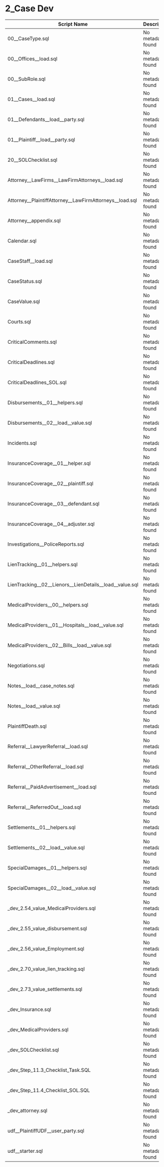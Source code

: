 # 2_Case Dev

| Script Name | Description | Dependencies |
|-------------|-------------|-------------|
| 00__CaseType.sql | No metadata found | No metadata found |
| 00__Offices__load.sql | No metadata found | No metadata found |
| 00__SubRole.sql | No metadata found | No metadata found |
| 01__Cases__load.sql | No metadata found | No metadata found |
| 01__Defendants__load__party.sql | No metadata found | No metadata found |
| 01__Plaintiff__load__party.sql | No metadata found | No metadata found |
| 20__SOLChecklist.sql | No metadata found | No metadata found |
| Attorney__LawFirms__LawFirmAttorneys__load.sql | No metadata found | No metadata found |
| Attorney__PlaintiffAttorney__LawFirmAttorneys__load.sql | No metadata found | No metadata found |
| Attorney__appendix.sql | No metadata found | No metadata found |
| Calendar.sql | No metadata found | No metadata found |
| CaseStaff__load.sql | No metadata found | No metadata found |
| CaseStatus.sql | No metadata found | No metadata found |
| CaseValue.sql | No metadata found | No metadata found |
| Courts.sql | No metadata found | No metadata found |
| CriticalComments.sql | No metadata found | No metadata found |
| CriticalDeadlines.sql | No metadata found | No metadata found |
| CriticalDeadlines_SOL.sql | No metadata found | No metadata found |
| Disbursements__01__helpers.sql | No metadata found | No metadata found |
| Disbursements__02__load__value.sql | No metadata found | No metadata found |
| Incidents.sql | No metadata found | No metadata found |
| InsuranceCoverage__01__helper.sql | No metadata found | No metadata found |
| InsuranceCoverage__02__plaintiff.sql | No metadata found | No metadata found |
| InsuranceCoverage__03__defendant.sql | No metadata found | No metadata found |
| InsuranceCoverage__04__adjuster.sql | No metadata found | No metadata found |
| Investigations__PoliceReports.sql | No metadata found | No metadata found |
| LienTracking__01__helpers.sql | No metadata found | No metadata found |
| LienTracking__02__Lienors__LienDetails__load__value.sql | No metadata found | No metadata found |
| MedicalProviders__00__helpers.sql | No metadata found | No metadata found |
| MedicalProviders__01__Hospitals__load__value.sql | No metadata found | No metadata found |
| MedicalProviders__02__Bills__load__value.sql | No metadata found | No metadata found |
| Negotiations.sql | No metadata found | No metadata found |
| Notes__load__case_notes.sql | No metadata found | No metadata found |
| Notes__load__value.sql | No metadata found | No metadata found |
| PlaintiffDeath.sql | No metadata found | No metadata found |
| Referral__LawyerReferral__load.sql | No metadata found | No metadata found |
| Referral__OtherReferral__load.sql | No metadata found | No metadata found |
| Referral__PaidAdvertisement__load.sql | No metadata found | No metadata found |
| Referral__ReferredOut__load.sql | No metadata found | No metadata found |
| Settlements__01__helpers.sql | No metadata found | No metadata found |
| Settlements__02__load__value.sql | No metadata found | No metadata found |
| SpecialDamages__01__helpers.sql | No metadata found | No metadata found |
| SpecialDamages__02__load__value.sql | No metadata found | No metadata found |
| _dev_2.54_value_MedicalProviders.sql | No metadata found | No metadata found |
| _dev_2.55_value_disbursement.sql | No metadata found | No metadata found |
| _dev_2.56_value_Employment.sql | No metadata found | No metadata found |
| _dev_2.70_value_lien_tracking.sql | No metadata found | No metadata found |
| _dev_2.73_value_settlements.sql | No metadata found | No metadata found |
| _dev_Insurance.sql | No metadata found | No metadata found |
| _dev_MedicalProviders.sql | No metadata found | No metadata found |
| _dev_SOLChecklist.sql | No metadata found | No metadata found |
| _dev_Step_11.3_Checklist_Task.SQL | No metadata found | No metadata found |
| _dev_Step_11.4_Checklist_SOL.SQL | No metadata found | No metadata found |
| _dev_attorney.sql | No metadata found | No metadata found |
| udf__PlaintiffUDF__user_party.sql | No metadata found | No metadata found |
| udf__starter.sql | No metadata found | No metadata found |
